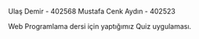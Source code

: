 Ulaş Demir - 402568
Mustafa Cenk Aydın - 402523

Web Programlama dersi için yaptığımız Quiz uygulaması.